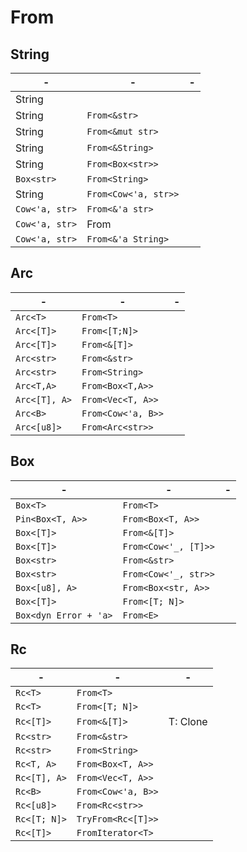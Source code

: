 # From

## String

| -                     | -                    | -    |
| --------------------- | -------------------- | ---- |
| String                |                      |      |
| String                | `From<&str>`         |      |
| String                | `From<&mut str>`     |      |
| String                | `From<&String>`      |      |
| String                | `From<Box<str>>`     |      |
| `Box<str>`            | `From<String>`       |      |
| String                | `From<Cow<'a, str>>` |      |
| `Cow<'a, str>`        | `From<&'a str>`      |      |
| `Cow<'a, str>`        | From<String>         |      |
| `Cow<'a, str>`        | `From<&'a String>`   |      |


## Arc

| -                     | -                    | -    |
| --------------------- | -------------------- | ---- |
| `Arc<T>`              | `From<T>`            |      |
| `Arc<[T]>`            | `From<[T;N]>`        |      |
| `Arc<[T]>`            | `From<&[T]>`         |      |
| `Arc<str>`            | `From<&str>`         |      |
| `Arc<str>`            | `From<String>`       |      |
| `Arc<T,A>`            | `From<Box<T,A>>`     |      |
| `Arc<[T], A>`         | `From<Vec<T, A>>`    |      |
| `Arc<B>`              | `From<Cow<'a, B>>`   |      |
| `Arc<[u8]>`           | `From<Arc<str>>`     |      |

## Box
| -                     | -                    | -    |
| --------------------- | -------------------- | ---- |
| `Box<T>`              | `From<T>`            |      |
| `Pin<Box<T, A>>`      | `From<Box<T, A>>`    |      |
| `Box<[T]>`            | `From<&[T]>`         |      |
| `Box<[T]>`            | `From<Cow<'_, [T]>>` |      |
| `Box<str>`            | `From<&str>`         |      |
| `Box<str>`            | `From<Cow<'_, str>>` |      |
| `Box<[u8], A>`        | `From<Box<str, A>>`  |      |
| `Box<[T]>`            | `From<[T; N]>`       |      |
| `Box<dyn Error + 'a>` | `From<E>`            |      |

## Rc

| -            | -                  | -        |
| ------------ | ------------------ | -------- |
| `Rc<T>`      | `From<T>`          |          |
| `Rc<T>`      | `From<[T; N]>`     |          |
| `Rc<[T]>`    | `From<&[T]>`       | T: Clone |
| `Rc<str>`    | `From<&str>`       |          |
| `Rc<str>`    | `From<String>`     |          |
| `Rc<T, A>`   | `From<Box<T, A>>`  |          |
| `Rc<[T], A>` | `From<Vec<T, A>>`  |          |
| `Rc<B>`      | `From<Cow<'a, B>>` |          |
| `Rc<[u8]>`   | `From<Rc<str>>`    |          |
| `Rc<[T; N]>` | `TryFrom<Rc<[T]>>` |          |
| `Rc<[T]>`    | `FromIterator<T>`  |          |

